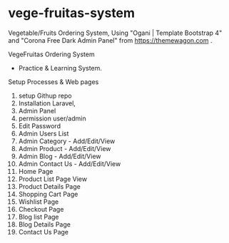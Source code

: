 # vege-fruitas-system
Vegetable/Fruits Ordering System, Using "Ogani | Template Bootstrap 4"  and "Corona Free Dark Admin Panel" from https://themewagon.com .

VegeFruitas Ordering System
  - Practice & Learning System.

Setup Processes & Web pages
  
1. setup Githup repo  
2. Installation Laravel, 	
3. Admin Panel            
4. permission user/admin   	
5. Edit Password           	
6. Admin Users List 			
7. Admin Category       - Add/Edit/View    
8. Admin Product        - Add/Edit/View 	 		
9. Admin Blog           - Add/Edit/View 	 		
10. Admin Contact Us    - Add/Edit/View 	 
11. Home Page					
12. Product List Page View 			
13. Product Details Page			
14. Shopping Cart Page 					
15. Wishlist Page
16. Checkout Page 
17. Blog list Page 				
18. Blog Details Page 			
19. Contact Us Page 				

